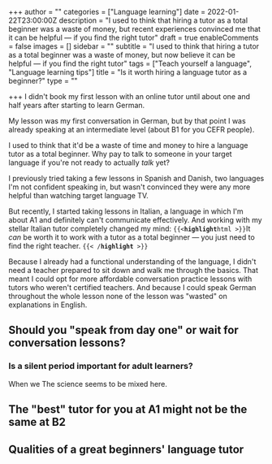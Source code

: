 +++
author = ""
categories = ["Language learning"]
date = 2022-01-22T23:00:00Z
description = "I used to think that hiring a tutor as a total beginner was a waste of money, but recent experiences convinced me that it can be helpful — if you find the right tutor"
draft = true
enableComments = false
images = []
sidebar = ""
subtitle = "I used to think that hiring a tutor as a total beginner was a waste of money, but now believe it can be helpful — if you find the right tutor"
tags = ["Teach yourself a language", "Language learning tips"]
title = "Is it worth hiring a language tutor as a beginner?"
type = ""

+++
I didn't book my first lesson with an online tutor until about one and half years after starting to learn German.

My lesson was my first conversation in German, but by that point I was already speaking at an intermediate level (about B1 for you CEFR people).

I used to think that it'd be a waste of time and money to hire a language tutor as a total beginner. Why pay to talk to someone in your target language if you're not ready to actually _talk_ yet?

I previously tried taking a few lessons in Spanish and Danish, two languages I'm not confident speaking in, but wasn't convinced they were any more helpful than watching target language TV.

But recently, I started taking lessons in Italian, a language in which I'm about A1 and definitely can't communicate effectively. And working with my stellar Italian tutor completely changed my mind: `{{<`**`highlight`**`html >}}`It _can_ be worth it to work with a tutor as a total beginner — you just need to find the right teacher. `{{< /`**`highlight`**` >}}`

Because I already had a functional understanding of the language, I didn't need a teacher prepared to sit down and walk me through the basics. That meant I could opt for more affordable conversation practice lessons with tutors who weren't certified teachers. And because I could speak German throughout the whole lesson none of the lesson was "wasted" on explanations in English.

## Should you "speak from day one" or wait for conversation lessons?

### Is a silent period important for adult learners?

When we  The science seems to be mixed here.

## The "best" tutor for you at A1 might not be the same at B2

## Qualities of a great beginners' language tutor